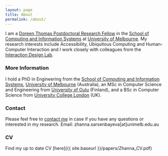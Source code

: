 ```yaml
---
layout: page
title: About
permalink: /about/
---
```


I am a [Doreen Thomas Postdoctoral Research Fellow](https://www.atse.org.au/news-and-events/article/fellowships-honour-doreen-thomas/) in the [School of Computing and Information Systems](https://cis.unimelb.edu.au/) at [University of Melbourne](http://www.unimelb.edu.au/). My research interests include Accessibility, Ubiquitous Computing and Human-Computer Interaction and I work closely with colleagues from the [Interaction Design Lab](http://www.cis.unimelb.edu.au/research/groups/interaction-design/).

### More Information
I hold a PhD in Engineering from the [School of Computing and Information Systems](https://cis.unimelb.edu.au/), [University of Melbourne](http://www.unimelb.edu.au/) (Australia), an MSc in Computer Science and Engineering from [University of Oulu](http://www.oulu.fi/university/) (Finland), and a BSc in Computer Science from [University College London](https://www.ucl.ac.uk/) (UK).

### Contact
Please feel free to [contact me](mailto:zhanna.sarsenbayeva@unimelb.edu.au) in case if you have any questions or interested in my research.
Email: zhanna.sarsenbayeva[at]unimelb.edu.au

### CV
Find my up to date CV [here]({{ site.baseurl }}/papers/Zhanna_CV.pdf)